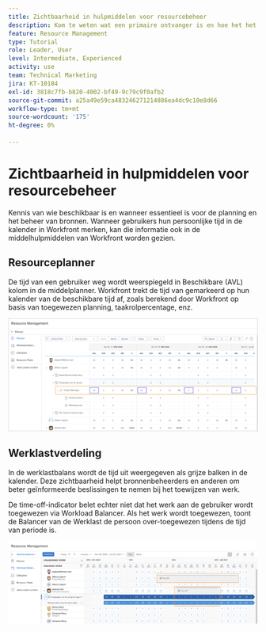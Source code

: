 ```yaml
---
title: Zichtbaarheid in hulpmiddelen voor resourcebeheer
description: Kom te weten wat een primaire ontvanger is en hoe het het beheer van uw middelen beïnvloedt.
feature: Resource Management
type: Tutorial
role: Leader, User
level: Intermediate, Experienced
activity: use
team: Technical Marketing
jira: KT-10184
exl-id: 3818c7fb-b820-4002-bf49-9c79c9f0afb2
source-git-commit: a25a49e59ca483246271214886ea4dc9c10e8d66
workflow-type: tm+mt
source-wordcount: '175'
ht-degree: 0%

---
```


# Zichtbaarheid in hulpmiddelen voor resourcebeheer

Kennis van wie beschikbaar is en wanneer essentieel is voor de planning en het beheer van bronnen. Wanneer gebruikers hun persoonlijke tijd in de kalender in Workfront merken, kan die informatie ook in de middelhulpmiddelen van Workfront worden gezien.

## Resourceplanner

De tijd van een gebruiker weg wordt weerspiegeld in Beschikbare (AVL) kolom in de middelplanner. Workfront trekt de tijd van gemarkeerd op hun kalender van de beschikbare tijd af, zoals berekend door Workfront op basis van toegewezen planning, taakrolpercentage, enz.

![ Tijd weg in beschikbare kolom ](assets/vis_01.png)

## Werklastverdeling

In de werklastbalans wordt de tijd uit weergegeven als grijze balken in de kalender. Deze zichtbaarheid helpt bronnenbeheerders en anderen om beter geïnformeerde beslissingen te nemen bij het toewijzen van werk.

De time-off-indicator belet echter niet dat het werk aan de gebruiker wordt toegewezen via Workload Balancer. Als het werk wordt toegewezen, toont de Balancer van de Werklast de persoon over-toegewezen tijdens de tijd van periode is.

![ Tijd van grijze bar ](assets/vis_02.png)
